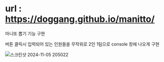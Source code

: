 # url : https://doggang.github.io/manitto/

마니또 뽑기 기능 구현

버튼 클릭시 입력되어 있는 인원들을 무작위로 2인 1팀으로 console 창에 나오게 구현

![스크린샷 2024-11-05 205022](https://github.com/user-attachments/assets/ca38f061-d606-43e4-b557-27b4d56f5714)
